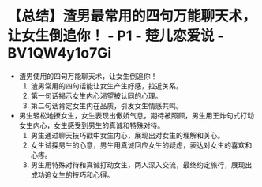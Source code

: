 # 【总结】渣男最常用的四句万能聊天术，让女生倒追你！ - P1 - 楚儿恋爱说 - BV1QW4y1o7Gi

-   渣男使用的四句万能聊天术，让女生倒追你！
    1.  渣男常用的四句话能让女生产生好感，拉近关系。
    2.  第一句话揭示女生内心渴望被认同的心理。
    3.  第二句话肯定女生内在品质，引发女生情感共鸣。
-   男生轻松地撩女生，女生表现出傲娇气息，期待被照顾，男生用王炸句式打动女生内心，女生感受到男生的真诚和特殊对待。
    1.  男生通过聊天技巧戳中女生内心，展现出对女生的理解和关心。
    2.  女生试探男生的心意，男生用真诚回应女生的疑虑，表达对女生的喜欢和心疼。
    3.  男生用特殊对待和真诚打动女生，两人深入交流，最终约定旅行，展现出成功追女生的技巧和心得。